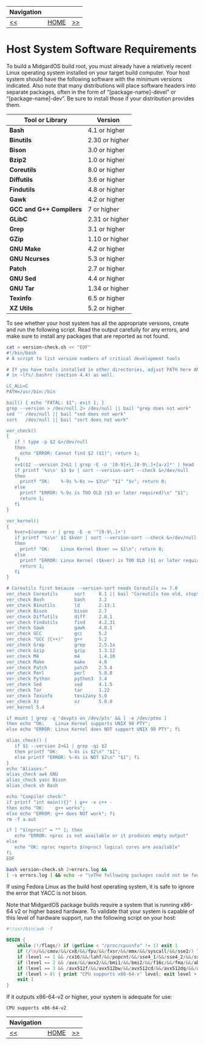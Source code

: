 | Navigation |||
| --- | --- | ---: |
| [<<](./Prerequisites.md) | [HOME](./README.md) | [>>](./Structure.md) |

# Host System Software Requirements

To build a MidgardOS build root, you must already have a relatively recent Linux operating system installed on your target build computer. Your host system should have the following software with the minimum versions indicated. Also note that many distributions will place software headers into separate packages, often in the form of “[package-name]-devel” or “[package-name]-dev”. Be sure to install those if your distribution provides them.

| Tool or Library | Version |
| --- | --- |
| **Bash** | 4.1 or higher |
| **Binutils** | 2.30 or higher |
| **Bison** | 3.0 or higher |
| **Bzip2** | 1.0 or higher |
| **Coreutils** | 8.0 or higher |
| **Diffutils** | 3.6 or higher |
| **Findutils** | 4.8 or higher |
| **Gawk** | 4.2 or higher |
| **GCC and G++ Compilers** | 7 or higher |
| **GLibC** | 2.31 or higher |
| **Grep** | 3.1 or higher |
| **GZip** | 1.10 or higher |
| **GNU Make** | 4.2 or higher |
| **GNU Ncurses** | 5.3 or higher |
| **Patch** | 2.7 or higher |
| **GNU Sed** | 4.4 or higher |
| **GNU Tar** | 1.34 or higher |
| **Texinfo** | 6.5 or higher |
| **XZ Utils** | 5.2 or higher |

To see whether your host system has all the appropriate versions, create and run the following script. Read the output carefully for any errors, and make sure to install any packages that are reported as not found.

```bash
cat > version-check.sh << "EOF"
#!/bin/bash
# A script to list version numbers of critical development tools

# If you have tools installed in other directories, adjust PATH here AND
# in ~lfs/.bashrc (section 4.4) as well.

LC_ALL=C 
PATH=/usr/bin:/bin

bail() { echo "FATAL: $1"; exit 1; }
grep --version > /dev/null 2> /dev/null || bail "grep does not work"
sed '' /dev/null || bail "sed does not work"
sort   /dev/null || bail "sort does not work"

ver_check()
{
   if ! type -p $2 &>/dev/null
   then 
     echo "ERROR: Cannot find $2 ($1)"; return 1; 
   fi
   v=$($2 --version 2>&1 | grep -E -o '[0-9]+\.[0-9\.]+[a-z]*' | head -n1)
   if printf '%s\n' $3 $v | sort --version-sort --check &>/dev/null
   then 
     printf "OK:    %-9s %-6s >= $3\n" "$1" "$v"; return 0;
   else 
     printf "ERROR: %-9s is TOO OLD ($3 or later required)\n" "$1"; 
     return 1; 
   fi
}

ver_kernel()
{
   kver=$(uname -r | grep -E -o '^[0-9\.]+')
   if printf '%s\n' $1 $kver | sort --version-sort --check &>/dev/null
   then 
     printf "OK:    Linux Kernel $kver >= $1\n"; return 0;
   else 
     printf "ERROR: Linux Kernel ($kver) is TOO OLD ($1 or later required)\n" "$kver"; 
     return 1; 
   fi
}

# Coreutils first because --version-sort needs Coreutils >= 7.0
ver_check Coreutils      sort     8.1 || bail "Coreutils too old, stop"
ver_check Bash           bash     3.2
ver_check Binutils       ld       2.13.1
ver_check Bison          bison    2.7
ver_check Diffutils      diff     2.8.1
ver_check Findutils      find     4.2.31
ver_check Gawk           gawk     4.0.1
ver_check GCC            gcc      5.2
ver_check "GCC (C++)"    g++      5.2
ver_check Grep           grep     2.5.1a
ver_check Gzip           gzip     1.3.12
ver_check M4             m4       1.4.10
ver_check Make           make     4.0
ver_check Patch          patch    2.5.4
ver_check Perl           perl     5.8.8
ver_check Python         python3  3.4
ver_check Sed            sed      4.1.5
ver_check Tar            tar      1.22
ver_check Texinfo        texi2any 5.0
ver_check Xz             xz       5.0.0
ver_kernel 5.4

if mount | grep -q 'devpts on /dev/pts' && [ -e /dev/ptmx ]
then echo "OK:    Linux Kernel supports UNIX 98 PTY";
else echo "ERROR: Linux Kernel does NOT support UNIX 98 PTY"; fi

alias_check() {
   if $1 --version 2>&1 | grep -qi $2
   then printf "OK:    %-4s is $2\n" "$1";
   else printf "ERROR: %-4s is NOT $2\n" "$1"; fi
}
echo "Aliases:"
alias_check awk GNU
alias_check yacc Bison
alias_check sh Bash

echo "Compiler check:"
if printf "int main(){}" | g++ -x c++ -
then echo "OK:    g++ works";
else echo "ERROR: g++ does NOT work"; fi
rm -f a.out

if [ "$(nproc)" = "" ]; then
   echo "ERROR: nproc is not available or it produces empty output"
else
   echo "OK: nproc reports $(nproc) logical cores are available"
fi
EOF

bash version-check.sh 2>errors.log &&
[ -s errors.log ] && echo -e "\nThe following packages could not be found:\n$(cat errors.log)"
```

If using Fedora Linux as the build host operating system, it is safe to ignore the error that YACC is not bison.

Note that MidgardOS package builds require a system that is running x86-64 v2 or higher based hardware. To validate that your system is capable of this level of hardware support, run the following script on your host:

```awk
#!/usr/bin/awk -f

BEGIN {
    while (!/flags/) if (getline < "/proc/cpuinfo" != 1) exit 1
    if (/lm/&&/cmov/&&/cx8/&&/fpu/&&/fxsr/&&/mmx/&&/syscall/&&/sse2/) level = 1
    if (level == 1 && /cx16/&&/lahf/&&/popcnt/&&/sse4_1/&&/sse4_2/&&/ssse3/) level = 2
    if (level == 2 && /avx/&&/avx2/&&/bmi1/&&/bmi2/&&/f16c/&&/fma/&&/abm/&&/movbe/&&/xsave/) level = 3
    if (level == 3 && /avx512f/&&/avx512bw/&&/avx512cd/&&/avx512dq/&&/avx512vl/) level = 4
    if (level > 0) { print "CPU supports x86-64-v" level; exit level + 1 }
    exit 1
}
```

If it outputs x86-64-v2 or higher, your system is adequate for use:

```text
CPU supports x86-64-v2
```

| Navigation |||
| --- | --- | ---: |
| [<<](./Prerequisites.md) | [HOME](./README.md) | [>>](./Structure.md) |
